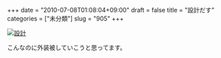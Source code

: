 +++
date = "2010-07-08T01:08:04+09:00"
draft = false
title = "設計だす"
categories = ["未分類"]
slug = "905"
+++

<a href="/images/robogirl/fig/2010070801071373e.jpg"><img src="/images/robogirl/fig/2010070801071373es.jpg" alt="設計" border="0"   /></a>

こんなのに外装被していこうと思ってます。

